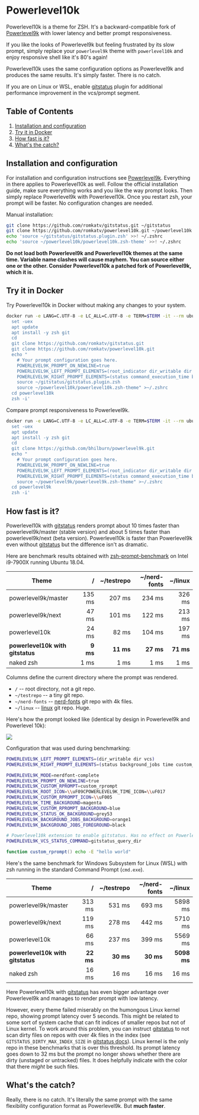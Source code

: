 # Powerlevel10k

Powerlevel10k is a theme for ZSH. It's a backward-compatible fork of
[Powerlevel9k](https://github.com/bhilburn/powerlevel9k) with lower latency and better
prompt responsiveness.

If you like the looks of Powerlevel9k but feeling frustrated by its slow prompt,
simply replace your `powerlevel9k` theme with `powerlevel10k` and enjoy responsive
shell like it's 80's again!

Powerlevel10k uses the same configuration options as Powerlevel9k and produces the
same results. It's simply faster. There is no catch.

If you are on Linux or WSL, enable [gitstatus](https://github.com/romkatv/gitstatus)
plugin for additional performance improvement in the vcs/prompt segment.

## Table of Contents

1. [Installation and configuration](#installation-and-configuration)
2. [Try it in Docker](#try-it-in-docker)
3. [How fast is it?](#how-fast-is-it)
4. [What's the catch?](#whats-the-catch)

## Installation and configuration

For installation and configuration instructions see
[Powerlevel9k](https://github.com/bhilburn/powerlevel9k). Everything in there applies to
Powerlevel10k as well. Follow the official installation guide, make sure everything works
and you like the way prompt looks. Then simply replace Powerlevel9k with Powerlevel10k. Once
you restart zsh, your prompt will be faster. No configuration changes are needed.

Manual installation:

```zsh
git clone https://github.com/romkatv/gitstatus.git ~/gitstatus
git clone https://github.com/romkatv/powerlevel10k.git ~/powerlevel10k
echo 'source ~/gitstatus/gitstatus.plugin.zsh' >>! ~/.zshrc
echo 'source ~/powerlevel10k/powerlevel10k.zsh-theme' >>! ~/.zshrc
```

**Do not load both Powerlevel9k and Powerlevel10k themes at the same time. Variable name clashes
will cause mayhem. You can source either one or the other. Consider Powerlevel10k a patched fork
of Powerlevel9k, which it is.**

## Try it in Docker

Try Powerlevel10k in Docker without making any changes to your system.

```zsh
docker run -e LANG=C.UTF-8 -e LC_ALL=C.UTF-8 -e TERM=$TERM -it --rm ubuntu bash -c '
  set -uex
  apt update
  apt install -y zsh git
  cd
  git clone https://github.com/romkatv/gitstatus.git
  git clone https://github.com/romkatv/powerlevel10k.git
  echo "
    # Your prompt configuration goes here.
    POWERLEVEL9K_PROMPT_ON_NEWLINE=true
    POWERLEVEL9K_LEFT_PROMPT_ELEMENTS=(root_indicator dir_writable dir vcs)
    POWERLEVEL9K_RIGHT_PROMPT_ELEMENTS=(status command_execution_time background_jobs time)
    source ~/gitstatus/gitstatus.plugin.zsh
    source ~/powerlevel10k/powerlevel10k.zsh-theme" >~/.zshrc
  cd powerlevel10k
  zsh -i'
```

Compare prompt responsiveness to Powerlevel9k.

```zsh
docker run -e LANG=C.UTF-8 -e LC_ALL=C.UTF-8 -e TERM=$TERM -it --rm ubuntu bash -c '
  set -uex
  apt update
  apt install -y zsh git
  cd
  git clone https://github.com/bhilburn/powerlevel9k.git
  echo "
    # Your prompt configuration goes here.
    POWERLEVEL9K_PROMPT_ON_NEWLINE=true
    POWERLEVEL9K_LEFT_PROMPT_ELEMENTS=(root_indicator dir_writable dir vcs)
    POWERLEVEL9K_RIGHT_PROMPT_ELEMENTS=(status command_execution_time background_jobs time)
    source ~/powerlevel9k/powerlevel9k.zsh-theme" >~/.zshrc
  cd powerlevel9k
  zsh -i'
```

## How fast is it?

Powerlevel10k with [gitstatus](https://github.com/romkatv/gitstatus) renders prompt about
10 times faster than powerlevel9k/master (stable version) and about 5 times faster than
powerlevel9k/next (beta version). Powerlevel10k is faster than Powerlevel9k even without
[gitstatus](https://github.com/romkatv/gitstatus) but the difference isn't as dramatic.

Here are benchmark results obtained with
[zsh-prompt-benchmark](https://github.com/romkatv/zsh-prompt-benchmark) on Intel i9-7900X
running Ubuntu 18.04.

| Theme                            | /         | ~/testrepo | ~/nerd-fonts | ~/linux    |
|----------------------------------|----------:|-----------:|-------------:|-----------:|
| powerlevel9k/master              |    135 ms |     207 ms |       234 ms |     326 ms |
| powerlevel9k/next                |     47 ms |     101 ms |       122 ms |     213 ms |
| powerlevel10k                    |     24 ms |      82 ms |       104 ms |     197 ms |
| **powerlevel10k with gitstatus** |  **9 ms** |  **11 ms** |    **27 ms** |  **71 ms** |
| naked zsh                        |      1 ms |       1 ms |         1 ms |       1 ms |

Columns define the current directory where the prompt was rendered.

  * `/` -- root directory, not a git repo.
  * `~/testrepo` -- a tiny git repo.
  * `~/nerd-fonts` -- [nerd-fonts](https://github.com/ryanoasis/nerd-fonts) git repo
    with 4k files.
  * `~/linux` -- [linux](https://github.com/torvalds/linux) git repo. Huge.

Here's how the prompt looked like (identical by design in Powerlevel9k and Powerlevel 10k):

![](https://raw.githubusercontent.com/romkatv/powerlevel10k/master/prompt.png)

Configuration that was used during benchmarking:

```zsh
POWERLEVEL9K_LEFT_PROMPT_ELEMENTS=(dir_writable dir vcs)
POWERLEVEL9K_RIGHT_PROMPT_ELEMENTS=(status background_jobs time custom_rprompt)

POWERLEVEL9K_MODE=nerdfont-complete
POWERLEVEL9K_PROMPT_ON_NEWLINE=true
POWERLEVEL9K_CUSTOM_RPROMPT=custom_rprompt
POWERLEVEL9K_ROOT_ICON=\\uF09CPOWERLEVEL9K_TIME_ICON=\\uF017
POWERLEVEL9K_CUSTOM_RPROMPT_ICON=\\uF005
POWERLEVEL9K_TIME_BACKGROUND=magenta
POWERLEVEL9K_CUSTOM_RPROMPT_BACKGROUND=blue
POWERLEVEL9K_STATUS_OK_BACKGROUND=grey53
POWERLEVEL9K_BACKGROUND_JOBS_BACKGROUND=orange1
POWERLEVEL9K_BACKGROUND_JOBS_FOREGROUND=black

# Powerlevel10k extension to enable gitstatus. Has no effect on Powerlevel9k.
POWERLEVEL9K_VCS_STATUS_COMMAND=gitstatus_query_dir

function custom_rprompt() echo -E "hello world"
```

Here's the same benchmark for Windows Subsystem for Linux (WSL) with
zsh running in the standard Command Prompt (`cmd.exe`).


| Theme                            | /         | ~/testrepo | ~/nerd-fonts | ~/linux     |
|----------------------------------|----------:|-----------:|-------------:|------------:|
| powerlevel9k/master              |    313 ms |     531 ms |       693 ms |     5898 ms |
| powerlevel9k/next                |    119 ms |     278 ms |       442 ms |     5710 ms |
| powerlevel10k                    |     66 ms |     237 ms |       399 ms |     5569 ms |
| **powerlevel10k with gitstatus** | **22 ms** |  **30 ms** |    **30 ms** | **5098 ms** |
| naked zsh                        |     16 ms |      16 ms |        16 ms |       16 ms |

Here Powerlevel10k with [gitstatus](https://github.com/romkatv/gitstatus) has even bigger
advantage over Powerlevel9k and manages to render prompt with low latency.

However, every theme failed miserably on the humongous Linux kernel repo, showing prompt latency
over 5 seconds. This might be related to some sort of system cache that can fit indices of
smaller repos but not of Linux kernel. To work around this problem, you can instruct
[gitstatus](https://github.com/romkatv/gitstatus) to not scan dirty files on repos with over 4k
files in the index (see `GITSTATUS_DIRTY_MAX_INDEX_SIZE` in
[gitstatus docs](https://github.com/romkatv/gitstatus)). Linux kernel is the only repo in these
benchmarks that is over this threshold. Its prompt latency goes down to 32 ms but the prompt no
longer shows whether there are dirty (unstaged or untracked) files. It does helpfully indicate
with the color that there _might_ be such files.

## What's the catch?

Really, there is no catch. It's literally the same prompt with the same flexibility
configuration format as Powerlevel9k. But **much faster**.
